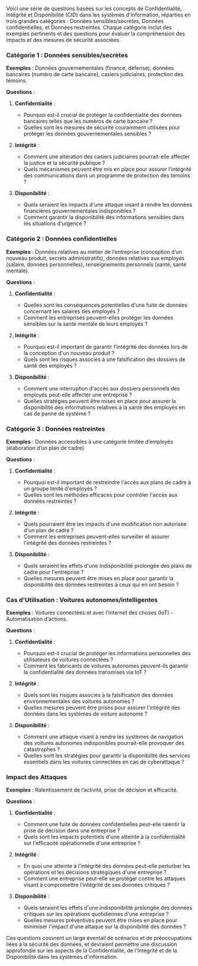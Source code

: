 Voici une série de questions basées sur les concepts de Confidentialité, Intégrité et Disponibilité (CID) dans les systèmes d'information, réparties en trois grandes catégories : Données sensibles/secrètes, Données confidentielles, et Données restreintes. Chaque catégorie inclut des exemples pertinents et des questions pour évaluer la compréhension des impacts et des mesures de sécurité associées.

### Catégorie 1 : Données sensibles/secrètes

**Exemples** : Données gouvernementales (finance, défense), données bancaires (numéro de carte bancaire), casiers judiciaires, protection des témoins.

**Questions** :

1. **Confidentialité** :
    - Pourquoi est-il crucial de protéger la confidentialité des données bancaires telles que les numéros de carte bancaire ?
    - Quelles sont les mesures de sécurité couramment utilisées pour protéger les données gouvernementales sensibles ?

2. **Intégrité** :
    - Comment une altération des casiers judiciaires pourrait-elle affecter la justice et la sécurité publique ?
    - Quels mécanismes peuvent être mis en place pour assurer l'intégrité des communications dans un programme de protection des témoins ?

3. **Disponibilité** :
    - Quels seraient les impacts d'une attaque visant à rendre les données financières gouvernementales indisponibles ?
    - Comment garantir la disponibilité des informations sensibles dans les situations d'urgence ?

### Catégorie 2 : Données confidentielles

**Exemples** : Données relatives au métier de l’entreprise (conception d’un nouveau produit, secrets administratifs), données relatives aux employés (salaire, données personnelles), renseignements personnels (santé, santé mentale).

**Questions** :

1. **Confidentialité** :
    - Quelles sont les conséquences potentielles d'une fuite de données concernant les salaires des employés ?
    - Comment les entreprises peuvent-elles protéger les données sensibles sur la santé mentale de leurs employés ?

2. **Intégrité** :
    - Pourquoi est-il important de garantir l'intégrité des données lors de la conception d'un nouveau produit ?
    - Quels sont les risques associés à une falsification des dossiers de santé des employés ?

3. **Disponibilité** :
    - Comment une interruption d'accès aux dossiers personnels des employés peut-elle affecter une entreprise ?
    - Quelles stratégies peuvent être mises en place pour assurer la disponibilité des informations relatives à la santé des employés en cas de panne de système ?

### Catégorie 3 : Données restreintes

**Exemples** : Données accessibles à une catégorie limitée d’employés (élaboration d’un plan de cadre).

**Questions** :

1. **Confidentialité** :
    - Pourquoi est-il important de restreindre l'accès aux plans de cadre à un groupe limité d'employés ?
    - Quelles sont les méthodes efficaces pour contrôler l'accès aux données restreintes ?

2. **Intégrité** :
    - Quels pourraient être les impacts d'une modification non autorisée d'un plan de cadre ?
    - Comment les entreprises peuvent-elles surveiller et assurer l'intégrité des données restreintes ?

3. **Disponibilité** :
    - Quels seraient les effets d'une indisponibilité prolongée des plans de cadre pour l'entreprise ?
    - Quelles mesures peuvent être mises en place pour garantir la disponibilité des données restreintes à ceux qui en ont besoin ?

### Cas d'Utilisation : Voitures autonomes/intelligentes

**Exemples** : Voitures connectées et avec l’internet des choses (IoT) - Automatisation d’actions.

**Questions** :

1. **Confidentialité** :
    - Pourquoi est-il crucial de protéger les informations personnelles des utilisateurs de voitures connectées ?
    - Comment les fabricants de voitures autonomes peuvent-ils garantir la confidentialité des données transmises via IoT ?

2. **Intégrité** :
    - Quels sont les risques associés à la falsification des données environnementales des voitures autonomes ?
    - Quelles mesures peuvent être prises pour assurer l'intégrité des données dans les systèmes de voiture autonome ?

3. **Disponibilité** :
    - Comment une attaque visant à rendre les systèmes de navigation des voitures autonomes indisponibles pourrait-elle provoquer des catastrophes ?
    - Quelles sont les stratégies pour garantir la disponibilité des services essentiels dans les voitures connectées en cas de cyberattaque ?

### Impact des Attaques

**Exemples** : Ralentissement de l’activité, prise de décision et efficacité.

**Questions** :

1. **Confidentialité** :
    - Comment une fuite de données confidentielles peut-elle ralentir la prise de décision dans une entreprise ?
    - Quels sont les impacts potentiels d'une atteinte à la confidentialité sur l'efficacité opérationnelle d'une entreprise ?

2. **Intégrité** :
    - En quoi une atteinte à l'intégrité des données peut-elle perturber les opérations et les décisions stratégiques d'une entreprise ?
    - Comment une entreprise peut-elle se protéger contre les attaques visant à compromettre l'intégrité de ses données critiques ?

3. **Disponibilité** :
    - Quels seraient les effets d'une indisponibilité prolongée des données critiques sur les opérations quotidiennes d'une entreprise ?
    - Quelles mesures préventives peuvent être mises en place pour minimiser l'impact d'une attaque sur la disponibilité des données ?

Ces questions couvrent un large éventail de scénarios et de préoccupations liées à la sécurité des données, et devraient permettre une discussion approfondie sur les aspects de la Confidentialité, de l'Intégrité et de la Disponibilité dans les systèmes d'information.
